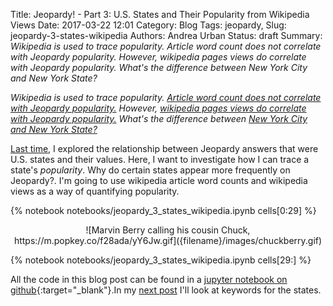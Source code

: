 Title: Jeopardy! - Part 3: U.S. States and Their Popularity from Wikipedia Views
Date: 2017-03-22 12:01
Category: Blog
Tags: jeopardy,
Slug: jeopardy-3-states-wikipedia
Authors: Andrea Urban
Status: draft
Summary: *Wikipedia is used to trace popularity. Article word count does not correlate with Jeopardy popularity. However, wikipedia pages views do correlate with Jeopardy popularity. What's the difference between New York City and New York State?*

*Wikipedia is used to trace popularity. [Article word count does not correlate with Jeopardy popularity.](#Wikipedia-article-word-counts-don't-trace-Jeopardy-popularity.) However, [wikipedia pages views do correlate with Jeopardy popularity.](#Wikipedia-page-views-is-a-good-tracer-of-Jeopardy-popularity.) What's the difference between [New York City and New York State?](#New-York-City-or-New-York-State?)*

[Last time]({filename}./jeopardy_2_states_values.md), I explored the relationship between Jeopardy answers that were U.S. states and their values. Here, I want to investigate how I can trace a state's *popularity*. Why do certain states appear more frequently on Jeopardy?. I'm going to use wikipedia article word counts and wikipedia views as a way of quantifying popularity.


{% notebook notebooks/jeopardy_3_states_wikipedia.ipynb cells[0:29] %}

<center> ![Marvin Berry calling his cousin Chuck, https://m.popkey.co/f28ada/yY6Jw.gif]({filename}/images/chuckberry.gif) </center>

{% notebook notebooks/jeopardy_3_states_wikipedia.ipynb cells[29:] %}

All the code in this blog post can be found in a [jupyter notebook on github](https://github.com/aurban8/aurban8.github.io/blob/dev/content/notebooks/jeopardy_3_states_wikipedia.ipynb){:target="_blank"}.In my [next post]({filename}./jeopardy_4_states_keywords_capitals.md) I'll look at keywords for the states. 
